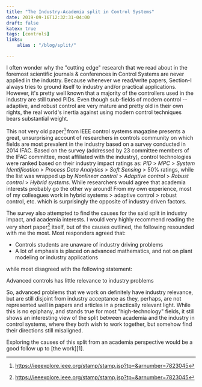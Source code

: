 ```yaml
---
title: "The Industry-Academia split in Control Systems"
date: 2019-09-16T12:32:31-04:00
draft: false
katex: true
tags: [controls]
links:
    alias : "/blog/split/"

---
```

I often wonder why the "cutting edge" research that we read about in the foremost scientific journals & conferences in Control Systems are never applied in the industry.
Because whenever we read/write papers, Section-I always tries to ground itself to industry and/or practical applications. However, it's pretty well known that a majority of the controllers used in the industry are still tuned PIDs.
Even though sub-fields of modern control -- adaptive, and robust control are very mature and pretty old in their own rights, the real world's inertia against using modern control techniques bears substantial weight.

This not very old paper[^1] from IEEE control systems magazine presents a great, unsurprising account of researchers in controls community on which fields are most prevalent in the industry based on a survey conducted in 2014 IFAC.
Based on the survey (addressed by 23 committee members of the IFAC committee, most affiliated with the industry), control technologies were ranked based on their industry impact ratings as: *PID* > *MPC* > *System Identification* > *Process Data Analytics* > *Soft Sensing* > 50% ratings, while the list was wrapped up by *Nonlinear control* > *Adaptive control* > *Robust control* > *Hybrid systems*.
While researchers would agree that academia interests probably go the other wy around! From my own experience, most of my colleagues work in hybrid systems > adaptive control > robust control, etc. which is surprisingly the opposite of industry driven factors.

The survey also attempted to find the causes for the said split in industry impact, and academia interests.
I would very highly recommend reading the very short paper[^1] itself, but of the causes outlined, the following resounded with me the most.
Most responders agreed that:
* Controls students are unaware of industry driving problems
* A lot of emphasis is placed on advanced mathematics, and not on plant modeling or industry applications

while most disagreed with the following statement:

Advanced controls has little relevance to industry problems

So, advanced problems that we work on definitely have industry relevance, but are still disjoint from industry acceptance as they, perhaps, are not represented well in papers and articles in a practically relevant light.
While this is no epiphany, and stands true for most "high-technology" fields, it still shows an interesting view of the split between academia and the industry in control systems, where they both wish to work together, but somehow find their directions still misaligned.

Exploring the causes of this split from an academia perspective would be a good follow up to [the work][1].

[^1]: https://ieeexplore.ieee.org/stamp/stamp.jsp?tp=&arnumber=7823045
